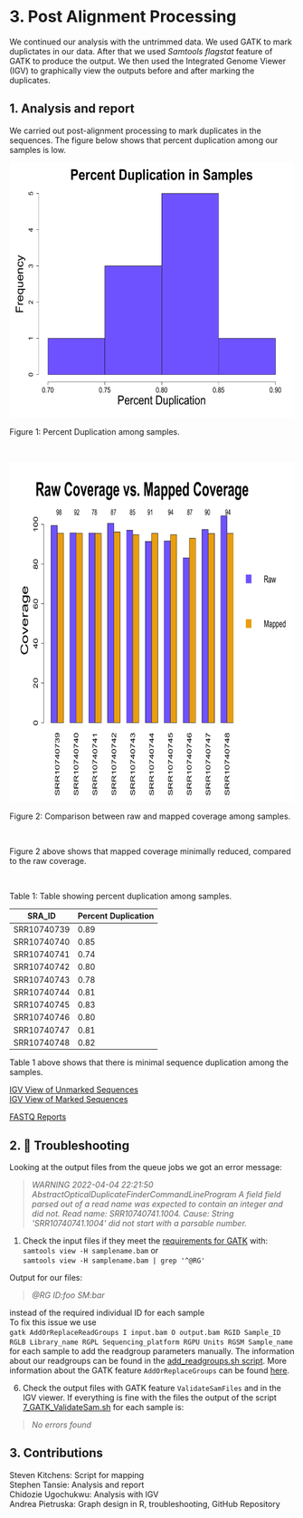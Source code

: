 # 3. Post Alignment Processing</br>
We continued our analysis with the untrimmed data. We used GATK to mark duplictates in our data. After that we used _Samtools flagstat_ feature of GATK to   produce the output. We then used the Integrated Genome Viewer (IGV) to graphically view the outputs before and after marking the duplicates. </br>

## 1. Analysis and report
We carried out post-alignment processing to mark duplicates in the sequences. The figure below shows that percent duplication among our samples is low.</br>

<p align="center">
<img src="graphs/histogram.png" width="600" height="450" />
</p>
                          Figure 1: Percent Duplication among samples.<p>&nbsp;</p>


<p align="center">
<img src="graphs/Coverage.png" width="800" height="600" />
</p>
Figure 2: Comparison between raw and mapped coverage among samples.<p>&nbsp;</p>

Figure 2 above shows that mapped coverage minimally reduced, compared to the raw coverage.<p>&nbsp;</p>


Table 1: Table showing percent duplication among samples.</br> 

| SRA_ID    | Percent Duplication|
|-----------| -----------------  |
|SRR10740739| 0.89               |
|SRR10740740| 0.85               | 
|SRR10740741| 0.74               |
|SRR10740742| 0.80               |
|SRR10740743| 0.78               |
|SRR10740744| 0.81               |
|SRR10740745| 0.83               |
|SRR10740746| 0.80               |
|SRR10740747| 0.81               |
|SRR10740748| 0.82               | <p>&nbsp;</p>  

Table 1 above shows that there is minimal sequence duplication among the samples. 



[IGV View of Unmarked Sequences](https://github.com/AUBioInformatics22/Salmonella-Project/blob/main/3%20-%20Post-alignment%20processing/IGV_umarked.png)<br/>
[IGV View of Marked Sequences](https://raw.githubusercontent.com/AUBioInformatics22/Salmonella-Project/main/3%20-%20Post-alignment%20processing/igv_marked.png) <br/>

[FASTQ Reports](https://github.com/AUBioInformatics22/Salmonella-Project/tree/main/1%20-%20Initial%20Quality%20Assessment%20of%20Raw%20NGS%20Data/fastqc_reports) <br/>

## 2. 🤯 Troubleshooting
Looking at the output files from the queue jobs we got an error message:
> *WARNING 2022-04-04 22:21:50     AbstractOpticalDuplicateFinderCommandLineProgram        A field field parsed out of a read name was expected to contain an integer and did not. Read name: SRR10740741.1004. Cause: String 'SRR10740741.1004' did not start with a parsable number.* </br>

1. Check the input files if they meet the [requirements for GATK](https://gatk.broadinstitute.org/hc/en-us/articles/360035890791-SAM-or-BAM-or-CRAM-Mapped-sequence-data-formats) with: </br>
`samtools view -H samplename.bam` or </br>
`samtools view -H samplename.bam | grep '^@RG'` </br>

Output for our files: 
> *@RG	ID:foo	SM:bar* </br>

instead of the required individual ID for each sample </br>
To fix this issue we use </br>
`gatk AddOrReplaceReadGroups I input.bam O output.bam RGID Sample_ID RGLB Library_name RGPL Sequencing_platform RGPU Units RGSM Sample_name` </br>
for each sample to add the readgroup parameters manually. The information about our readgroups can be found in the [add_readgroups.sh script](https://github.com/AUBioInformatics22/Salmonella-Project/blob/main/3%20-%20Post-alignment%20processing/add_readgroups.sh). More information about the GATK feature `AddOrReplaceGroups` can be found [here](https://gatk.broadinstitute.org/hc/en-us/articles/360037226472-AddOrReplaceReadGroups-Picard-). </br>

6. Check the output files with GATK feature `ValidateSamFiles` and in the IGV viewer. If everything is fine with the files the output of the script [7_GATK_ValidateSam.sh](https://github.com/AUBioInformatics22/Salmonella-Project/blob/main/3%20-%20Post-alignment%20processing/7_GATK_ValidateSam.sh) for each sample is: 
> *No errors found*

## 3. Contributions
Steven Kitchens: Script for mapping <br/>
Stephen Tansie: Analysis and report <br/>
Chidozie Ugochukwu: Analysis with IGV <br/>
Andrea Pietruska: Graph design in R, troubleshooting, GitHub Repository
